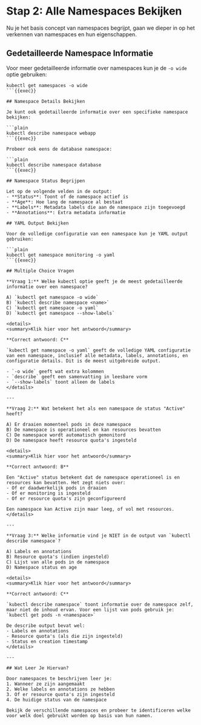 # Stap 2: Alle Namespaces Bekijken

Nu je het basis concept van namespaces begrijpt, gaan we dieper in op het verkennen van namespaces en hun eigenschappen.

## Gedetailleerde Namespace Informatie

Voor meer gedetailleerde informatie over namespaces kun je de `-o wide` optie gebruiken:

```plain
kubectl get namespaces -o wide
```{{exec}}

## Namespace Details Bekijken

Je kunt ook gedetailleerde informatie over een specifieke namespace bekijken:

```plain
kubectl describe namespace webapp
```{{exec}}

Probeer ook eens de database namespace:

```plain
kubectl describe namespace database
```{{exec}}

## Namespace Status Begrijpen

Let op de volgende velden in de output:
- **Status**: Toont of de namespace actief is
- **Age**: Hoe lang de namespace al bestaat
- **Labels**: Metadata labels die aan de namespace zijn toegevoegd
- **Annotations**: Extra metadata informatie

## YAML Output Bekijken

Voor de volledige configuratie van een namespace kun je YAML output gebruiken:

```plain
kubectl get namespace monitoring -o yaml
```{{exec}}

## Multiple Choice Vragen

**Vraag 1:** Welke kubectl optie geeft je de meest gedetailleerde informatie over een namespace?

A) `kubectl get namespace -o wide`
B) `kubectl describe namespace <name>`
C) `kubectl get namespace -o yaml`
D) `kubectl get namespace --show-labels`

<details>
<summary>Klik hier voor het antwoord</summary>

**Correct antwoord: C**

`kubectl get namespace -o yaml` geeft de volledige YAML configuratie van een namespace, inclusief alle metadata, labels, annotations, en configuratie details. Dit is de meest uitgebreide output.

- `-o wide` geeft wat extra kolommen
- `describe` geeft een samenvatting in leesbare vorm
- `--show-labels` toont alleen de labels
</details>

---

**Vraag 2:** Wat betekent het als een namespace de status "Active" heeft?

A) Er draaien momenteel pods in deze namespace
B) De namespace is operationeel en kan resources bevatten
C) De namespace wordt automatisch gemonitord
D) De namespace heeft resource quota's ingesteld

<details>
<summary>Klik hier voor het antwoord</summary>

**Correct antwoord: B**

Een "Active" status betekent dat de namespace operationeel is en resources kan bevatten. Het zegt niets over:
- Of er daadwerkelijk pods in draaien
- Of er monitoring is ingesteld
- Of er resource quota's zijn geconfigureerd

Een namespace kan Active zijn maar leeg, of vol met resources.
</details>

---

**Vraag 3:** Welke informatie vind je NIET in de output van `kubectl describe namespace`?

A) Labels en annotations
B) Resource quota's (indien ingesteld)
C) Lijst van alle pods in de namespace
D) Namespace status en age

<details>
<summary>Klik hier voor het antwoord</summary>

**Correct antwoord: C**

`kubectl describe namespace` toont informatie over de namespace zelf, maar niet de inhoud ervan. Voor een lijst van pods gebruik je:
`kubectl get pods -n <namespace>`

De describe output bevat wel:
- Labels en annotations
- Resource quota's (als die zijn ingesteld)
- Status en creation timestamp
</details>

---

## Wat Leer Je Hiervan?

Door namespaces te beschrijven leer je:
1. Wanneer ze zijn aangemaakt
2. Welke labels en annotations ze hebben
3. Of er resource quota's zijn ingesteld
4. De huidige status van de namespace

Bekijk de verschillende namespaces en probeer te identificeren welke voor welk doel gebruikt worden op basis van hun namen.